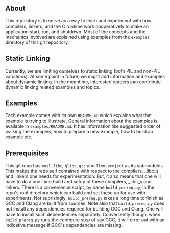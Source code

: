 ## About

This repository is to serve as a way to learn and experiment with how compilers,
linkers, and the C runtime work cooperatively to make an application start, run, and
shutdown. Most of the concepts and the mechanics involved are explained using examples
from the `examples` directory of this git repository.

## Static Linking

Currently, we are limiting ourselves to static linking (both PIE and non-PIE variations).
At some point in future, we might add information and examples about dynamic linking.
In the meantime, interested readers can contribute dynamic linking related examples
and topics.

## Examples

Each example comes with its own `README.md` which explains what that example is trying
to illustrate. General information about the examples is available in `examples/README.md`.
It has information like suggested order of walking the examples, how to prepare a new
example, how to build an example etc.

## Prerequisites

This git repo has `musl-libc`, `glibc`, `gcc` and `llvm-project` as its submodules.
This makes the repo self contained with respect to the compilers, _libc_s and linkers
one needs for experimentation. But, it also means that one will have to do a one-time
build and setup of these compilers, _libc_s and linkers. There is a convenience
script, by name `build_prereq.py`, in the repo's root directory which can build and
set these up for use with experiments. Not suprisingly, `build_prereq.py` takes a
long time to finish as GCC and Clang are built from sources. Note also that
`build_prereq.py` does not install any dependencies required for building GCC and
Clang. One will have to install such dependencies separately. Conveniently though,
when `build_prereq.py` runs the configure step of say GCC, it will error out with
an indicative message if GCC's dependencies are missing.
